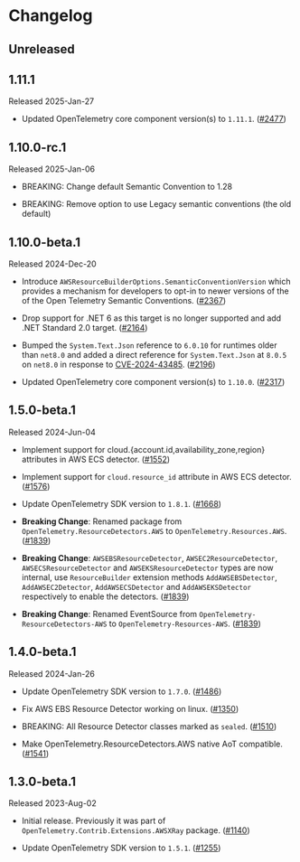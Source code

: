# Changelog

## Unreleased

## 1.11.1

Released 2025-Jan-27

* Updated OpenTelemetry core component version(s) to `1.11.1`.
  ([#2477](https://github.com/open-telemetry/opentelemetry-dotnet-contrib/pull/2477))

## 1.10.0-rc.1

Released 2025-Jan-06

* BREAKING: Change default Semantic Convention to 1.28

* BREAKING: Remove option to use Legacy semantic conventions (the old default)

## 1.10.0-beta.1

Released 2024-Dec-20

* Introduce `AWSResourceBuilderOptions.SemanticConventionVersion` which
  provides a mechanism for developers to opt-in to newer versions of the
  of the Open Telemetry Semantic Conventions.
  ([#2367](https://github.com/open-telemetry/opentelemetry-dotnet-contrib/pull/2367))

* Drop support for .NET 6 as this target is no longer supported
  and add .NET Standard 2.0 target.
  ([#2164](https://github.com/open-telemetry/opentelemetry-dotnet-contrib/pull/2164))

* Bumped the `System.Text.Json` reference to `6.0.10` for runtimes older than
  `net8.0` and added a direct reference for `System.Text.Json` at `8.0.5` on
  `net8.0` in response to
  [CVE-2024-43485](https://msrc.microsoft.com/update-guide/vulnerability/CVE-2024-43485).
  ([#2196](https://github.com/open-telemetry/opentelemetry-dotnet-contrib/pull/2196))

* Updated OpenTelemetry core component version(s) to `1.10.0`.
  ([#2317](https://github.com/open-telemetry/opentelemetry-dotnet-contrib/pull/2317))

## 1.5.0-beta.1

Released 2024-Jun-04

* Implement support for cloud.{account.id,availability_zone,region} attributes in
  AWS ECS detector.
  ([#1552](https://github.com/open-telemetry/opentelemetry-dotnet-contrib/pull/1552))

* Implement support for `cloud.resource_id` attribute in AWS ECS detector.
  ([#1576](https://github.com/open-telemetry/opentelemetry-dotnet-contrib/pull/1576))

* Update OpenTelemetry SDK version to `1.8.1`.
  ([#1668](https://github.com/open-telemetry/opentelemetry-dotnet-contrib/pull/1668))

* **Breaking Change**: Renamed package from `OpenTelemetry.ResourceDetectors.AWS`
  to `OpenTelemetry.Resources.AWS`.
  ([#1839](https://github.com/open-telemetry/opentelemetry-dotnet-contrib/pull/1839))

* **Breaking Change**: `AWSEBSResourceDetector`, `AWSEC2ResourceDetector`,
`AWSECSResourceDetector` and `AWSEKSResourceDetector` types are now internal,
use `ResourceBuilder` extension methods `AddAWSEBSDetector`,
`AddAWSEC2Detector`, `AddAWSECSDetector`
and `AddAWSEKSDetector` respectively to enable the detectors.
  ([#1839](https://github.com/open-telemetry/opentelemetry-dotnet-contrib/pull/1839))

* **Breaking Change**: Renamed EventSource
from `OpenTelemetry-ResourceDetectors-AWS`
to `OpenTelemetry-Resources-AWS`.
  ([#1839](https://github.com/open-telemetry/opentelemetry-dotnet-contrib/pull/1839))

## 1.4.0-beta.1

Released 2024-Jan-26

* Update OpenTelemetry SDK version to `1.7.0`.
  ([#1486](https://github.com/open-telemetry/opentelemetry-dotnet-contrib/pull/1486))

* Fix AWS EBS Resource Detector working on linux.
  ([#1350](https://github.com/open-telemetry/opentelemetry-dotnet-contrib/pull/1350))

* BREAKING: All Resource Detector classes marked as `sealed`.
  ([#1510](https://github.com/open-telemetry/opentelemetry-dotnet-contrib/pull/1510))

* Make OpenTelemetry.ResourceDetectors.AWS native AoT compatible.
  ([#1541](https://github.com/open-telemetry/opentelemetry-dotnet-contrib/pull/1541))

## 1.3.0-beta.1

Released 2023-Aug-02

* Initial release. Previously it was part of `OpenTelemetry.Contrib.Extensions.AWSXRay`
  package.
  ([#1140](https://github.com/open-telemetry/opentelemetry-dotnet-contrib/pull/1140))

* Update OpenTelemetry SDK version to `1.5.1`.
  ([#1255](https://github.com/open-telemetry/opentelemetry-dotnet-contrib/pull/1255))
